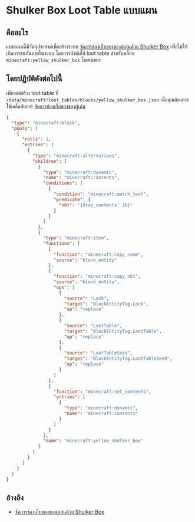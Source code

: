 # Shulker Box Loot Table แบบแผน

## คืออะไร

แบบแผนนี้มีวัตถุประสงค์เพื่อสร้างระบบ [จัดการช่องเก็บของของผู่เล่นด้วย Shulker Box](../tips/shulker_box_inventory_manipulation.md) เพื่อไม่ให้เกิดการชนกันภายในระบบ โดยการบังคับใช้ loot table สำหรับบล็อก `minecraft:yellow_shulker_box` โดยเฉพาะ

## โดยปฏิบัติดังต่อไปนี้

เพียงแค่สร้าง loot table ที่ `/data/minecraft/loot_tables/blocks/yellow_shulker_box.json` เมื่อคุณต้องการใช้เคล็ดลับการ [จัดการช่องเก็บของของผู้เล่น](../tips/shulker_box_inventory_manipulation.md) 

```json
{
  "type": "minecraft:block",
  "pools": [
    {
      "rolls": 1,
      "entries": [
        {
          "type": "minecraft:alternatives",
          "children": [
            {
              "type": "minecraft:dynamic",
              "name": "minecraft:contents",
              "conditions": [
                {
                  "condition": "minecraft:match_tool",
                  "predicate": {
                    "nbt": "{drop_contents: 1b}"
                  }
                }
              ]
            },
            {
              "type": "minecraft:item",
              "functions": [
                {
                  "function": "minecraft:copy_name",
                  "source": "block_entity"
                },
                {
                  "function": "minecraft:copy_nbt",
                  "source": "block_entity",
                  "ops": [
                    {
                      "source": "Lock",
                      "target": "BlockEntityTag.Lock",
                      "op": "replace"
                    },
                    {
                      "source": "LootTable",
                      "target": "BlockEntityTag.LootTable",
                      "op": "replace"
                    },
                    {
                      "source": "LootTableSeed",
                      "target": "BlockEntityTag.LootTableSeed",
                      "op": "replace"
                    }
                  ]
                },
                {
                  "function": "minecraft:set_contents",
                  "entries": [
                    {
                      "type": "minecraft:dynamic",
                      "name": "minecraft:contents"
                    }
                  ]
                }
              ],
              "name": "minecraft:yellow_shulker_box"
            }
          ]
        }
      ]
    }
  ]
}
```

## อ้างอิง

- [จัดการช่องเก็บของของผู่เล่นด้วย Shulker Box](../tips/shulker_box_inventory_manipulation.md)